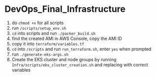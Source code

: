 # DevOps_Final_Infrastructure

1. do `chmod +x` for all scripts 
2. run `/scripts/setup_env.sh`
3. `cd` into scripts and run `./packer_build.sh`
4. find the created AMI in AWS Console, copy the AMI ID
5. copy it into `terraform/variables.tf`
6. `cd` into `/scripts` and run `run_terraform.sh`, enter `yes` when prompted 
7. run `./generate-eks-args.sh`
8. Create the EKS cluster and node groups by running `Infra/scripts/eks_cluster_creation.sh` and replacing with correct variables